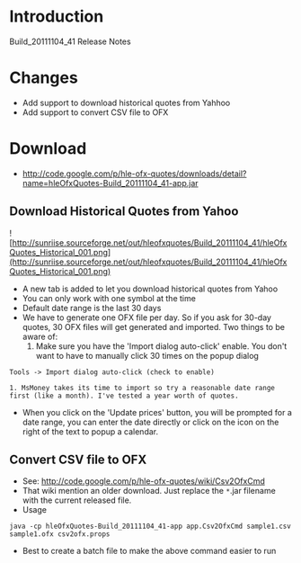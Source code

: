 # Introduction #

Build\_20111104\_41 Release Notes


# Changes #

  * Add support to download historical quotes from Yahhoo
  * Add support to convert CSV file to OFX

# Download #

  * http://code.google.com/p/hle-ofx-quotes/downloads/detail?name=hleOfxQuotes-Build_20111104_41-app.jar

## Download Historical Quotes from Yahoo ##

![http://sunriise.sourceforge.net/out/hleofxquotes/Build_20111104_41/hleOfxQuotes_Historical_001.png](http://sunriise.sourceforge.net/out/hleofxquotes/Build_20111104_41/hleOfxQuotes_Historical_001.png)

  * A new tab is added to let you download historical quotes from Yahoo
  * You can only work with one symbol at the time
  * Default date range is the last 30 days
  * We have to generate one OFX file per day. So if you ask for 30-day quotes, 30 OFX files will get generated and imported. Two things to be aware of:
    1. Make sure you have the 'Import dialog auto-click' enable. You don't want to have to manually click 30 times on the popup dialog
```
Tools -> Import dialog auto-click (check to enable)
```
    1. MsMoney takes its time to import so try a reasonable date range first (like a month). I've tested a year worth of quotes.
  * When you click on the 'Update prices' button, you will be prompted for a date range, you can enter the date directly or click on the icon on the right of the text to popup a calendar.


## Convert CSV file to OFX ##

  * See: http://code.google.com/p/hle-ofx-quotes/wiki/Csv2OfxCmd
  * That wiki mention an older download. Just replace the `*`.jar filename with the current released file.
  * Usage
```
java -cp hleOfxQuotes-Build_20111104_41-app app.Csv2OfxCmd sample1.csv sample1.ofx csv2ofx.props
```
  * Best to create a batch file to make the above command easier to run
